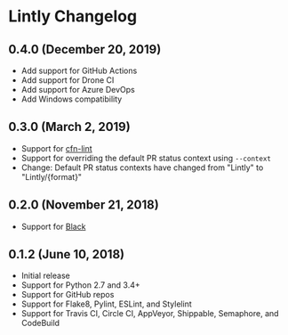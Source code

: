 # Lintly Changelog

## 0.4.0 (December 20, 2019)

* Add support for GitHub Actions
* Add support for Drone CI
* Add support for Azure DevOps
* Add Windows compatibility

## 0.3.0 (March 2, 2019)

* Support for [cfn-lint](https://github.com/aws-cloudformation/cfn-python-lint)
* Support for overriding the default PR status context using `--context`
* Change: Default PR status contexts have changed from "Lintly" to "Lintly/{format}"

## 0.2.0 (November 21, 2018)

* Support for [Black](https://black.readthedocs.io/en/stable/)

## 0.1.2 (June 10, 2018)

* Initial release
* Support for Python 2.7 and 3.4+
* Support for GitHub repos
* Support for Flake8, Pylint, ESLint, and Stylelint
* Support for Travis CI, Circle CI, AppVeyor, Shippable, Semaphore, and CodeBuild
